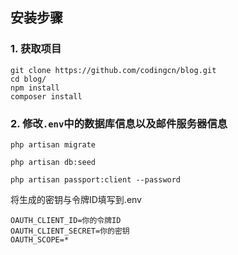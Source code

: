 ## 安装步骤
### 1. 获取项目
```
git clone https://github.com/codingcn/blog.git
cd blog/
npm install
composer install
```
### 2. 修改`.env`中的数据库信息以及邮件服务器信息
```shell
php artisan migrate

php artisan db:seed

php artisan passport:client --password
```
将生成的密钥与令牌ID填写到.env
```
OAUTH_CLIENT_ID=你的令牌ID
OAUTH_CLIENT_SECRET=你的密钥
OAUTH_SCOPE=*
```
